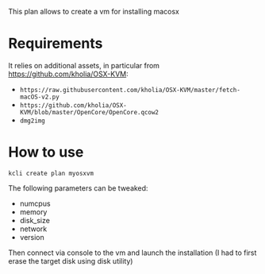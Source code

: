 This plan allows to create a vm for installing macosx

# Requirements

It relies on additional assets, in particular from https://github.com/kholia/OSX-KVM:

- `https://raw.githubusercontent.com/kholia/OSX-KVM/master/fetch-macOS-v2.py`
- `https://github.com/kholia/OSX-KVM/blob/master/OpenCore/OpenCore.qcow2`
- `dmg2img`

# How to use

```
kcli create plan myosxvm
```

The following parameters can be tweaked:

- numcpus
- memory
- disk_size
- network
- version

Then connect via console to the vm and launch the installation (I had to first erase the target disk using disk utility)
